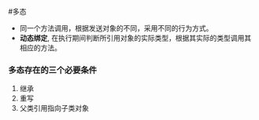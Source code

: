 #多态

- 同一个方法调用，根据发送对象的不同，采用不同的行为方式。
- **动态绑定**, 在执行期间判断所引用对象的实际类型，根据其实际的类型调用其相应的方法。


### 多态存在的三个必要条件

1. 继承
2. 重写
3. 父类引用指向子类对象